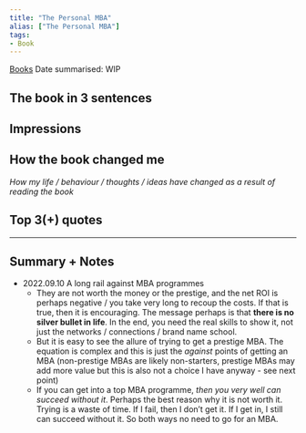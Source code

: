 ```yaml
---
title: "The Personal MBA"
alias: ["The Personal MBA"]
tags:
- Book
---
```

[Books](notes/Books.md)
Date summarised: WIP
## The book in 3 sentences
## Impressions
## How the book changed me
*How my life / behaviour / thoughts / ideas have changed as a result of reading the book*

## Top 3(+) quotes

---
## Summary + Notes

- 2022.09.10 A long rail against MBA programmes
	- They are not worth the money or the prestige, and the net ROI is perhaps negative / you take very long to recoup the costs. If that is true, then it is encouraging. The message perhaps is that **there is no silver bullet in life**. In the end, you need the real skills to show it, not just the networks / connections / brand name school. 
	- But it is easy to see the allure of trying to get a prestige MBA. The equation is complex and this is just the *against* points of getting an MBA (non-prestige MBAs are likely non-starters, prestige MBAs may add more value but this is also not a choice I have anyway - see next point)
	- If you can get into a top MBA programme, *then you very well can succeed without it*. Perhaps the best reason why it is not worth it. Trying is a waste of time. If I fail, then I don’t get it. If I get in, I still can succeed without it. So both ways no need to go for an MBA. 